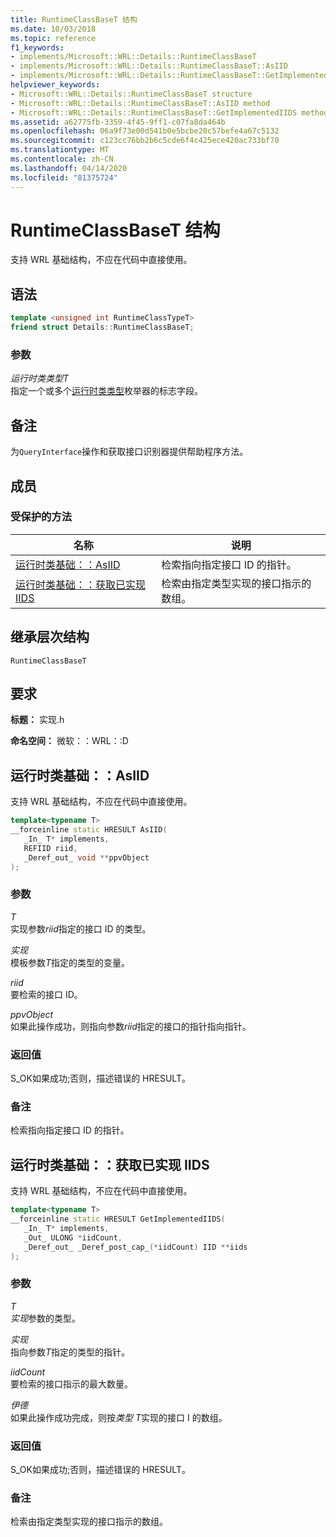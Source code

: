 ```yaml
---
title: RuntimeClassBaseT 结构
ms.date: 10/03/2018
ms.topic: reference
f1_keywords:
- implements/Microsoft::WRL::Details::RuntimeClassBaseT
- implements/Microsoft::WRL::Details::RuntimeClassBaseT::AsIID
- implements/Microsoft::WRL::Details::RuntimeClassBaseT::GetImplementedIIDS
helpviewer_keywords:
- Microsoft::WRL::Details::RuntimeClassBaseT structure
- Microsoft::WRL::Details::RuntimeClassBaseT::AsIID method
- Microsoft::WRL::Details::RuntimeClassBaseT::GetImplementedIIDS method
ms.assetid: a62775fb-3359-4f45-9ff1-c07fa8da464b
ms.openlocfilehash: 06a9f73e00d541b0e5bcbe20c57befe4a67c5132
ms.sourcegitcommit: c123cc76bb2b6c5cde6f4c425ece420ac733bf70
ms.translationtype: MT
ms.contentlocale: zh-CN
ms.lasthandoff: 04/14/2020
ms.locfileid: "81375724"
---
```

# <a name="runtimeclassbaset-structure"></a>RuntimeClassBaseT 结构

支持 WRL 基础结构，不应在代码中直接使用。

## <a name="syntax"></a>语法

```cpp
template <unsigned int RuntimeClassTypeT>
friend struct Details::RuntimeClassBaseT;
```

### <a name="parameters"></a>参数

*运行时类类型T*<br/>
指定一个或多个[运行时类类型](runtimeclasstype-enumeration.md)枚举器的标志字段。

## <a name="remarks"></a>备注

为`QueryInterface`操作和获取接口识别器提供帮助程序方法。

## <a name="members"></a>成员

### <a name="protected-methods"></a>受保护的方法

名称                                                         | 说明
------------------------------------------------------------ | -----------------------------------------------------------------------------
[运行时类基础：：AsIID](#asiid)                           | 检索指向指定接口 ID 的指针。
[运行时类基础：：获取已实现 IIDS](#getimplementediids) | 检索由指定类型实现的接口指示的数组。

## <a name="inheritance-hierarchy"></a>继承层次结构

`RuntimeClassBaseT`

## <a name="requirements"></a>要求

**标题：** 实现.h

**命名空间：** 微软：：WRL：:D

## <a name="runtimeclassbasetasiid"></a><a name="asiid"></a>运行时类基础：：AsIID

支持 WRL 基础结构，不应在代码中直接使用。

```cpp
template<typename T>
__forceinline static HRESULT AsIID(
   _In_ T* implements,
   REFIID riid,
   _Deref_out_ void **ppvObject
);
```

### <a name="parameters"></a>参数

*T*<br/>
实现参数*riid*指定的接口 ID 的类型。

*实现*<br/>
模板参数*T*指定的类型的变量。

*riid*<br/>
要检索的接口 ID。

*ppvObject*<br/>
如果此操作成功，则指向参数*riid*指定的接口的指针指向指针。

### <a name="return-value"></a>返回值

S_OK如果成功;否则，描述错误的 HRESULT。

### <a name="remarks"></a>备注

检索指向指定接口 ID 的指针。

## <a name="runtimeclassbasetgetimplementediids"></a><a name="getimplementediids"></a>运行时类基础：：获取已实现 IIDS

支持 WRL 基础结构，不应在代码中直接使用。

```cpp
template<typename T>
__forceinline static HRESULT GetImplementedIIDS(
   _In_ T* implements,
   _Out_ ULONG *iidCount,
   _Deref_out_ _Deref_post_cap_(*iidCount) IID **iids
);
```

### <a name="parameters"></a>参数

*T*<br/>
*实现*参数的类型。

*实现*<br/>
指向参数*T*指定的类型的指针。

*iidCount*<br/>
要检索的接口指示的最大数量。

*伊德*<br/>
如果此操作成功完成，则按*类型 T*实现的接口 I 的数组。

### <a name="return-value"></a>返回值

S_OK如果成功;否则，描述错误的 HRESULT。

### <a name="remarks"></a>备注

检索由指定类型实现的接口指示的数组。
